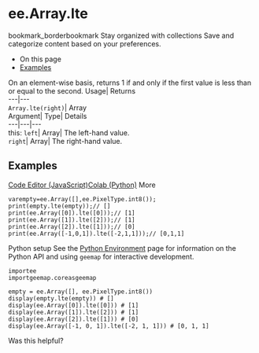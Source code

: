  
#  ee.Array.lte
bookmark_borderbookmark Stay organized with collections  Save and categorize content based on your preferences.
  * On this page
  * [Examples](https://developers.google.com/earth-engine/apidocs/ee-array-lte#examples)


On an element-wise basis, returns 1 if and only if the first value is less than or equal to the second. 
Usage| Returns  
---|---  
`Array.lte(right)`| Array  
Argument| Type| Details  
---|---|---  
this: `left`| Array| The left-hand value.  
`right`| Array| The right-hand value.  
## Examples
[Code Editor (JavaScript)](https://developers.google.com/earth-engine/apidocs/ee-array-lte#code-editor-javascript-sample)[Colab (Python)](https://developers.google.com/earth-engine/apidocs/ee-array-lte#colab-python-sample) More
```
varempty=ee.Array([],ee.PixelType.int8());
print(empty.lte(empty));// []
print(ee.Array([0]).lte([0]));// [1]
print(ee.Array([1]).lte([2]));// [1]
print(ee.Array([2]).lte([1]));// [0]
print(ee.Array([-1,0,1]).lte([-2,1,1]));// [0,1,1]
```
Python setup
See the [ Python Environment](https://developers.google.com/earth-engine/guides/python_install) page for information on the Python API and using `geemap` for interactive development.
```
importee
importgeemap.coreasgeemap
```
```
empty = ee.Array([], ee.PixelType.int8())
display(empty.lte(empty)) # []
display(ee.Array([0]).lte([0])) # [1]
display(ee.Array([1]).lte([2])) # [1]
display(ee.Array([2]).lte([1])) # [0]
display(ee.Array([-1, 0, 1]).lte([-2, 1, 1])) # [0, 1, 1]
```

Was this helpful?
